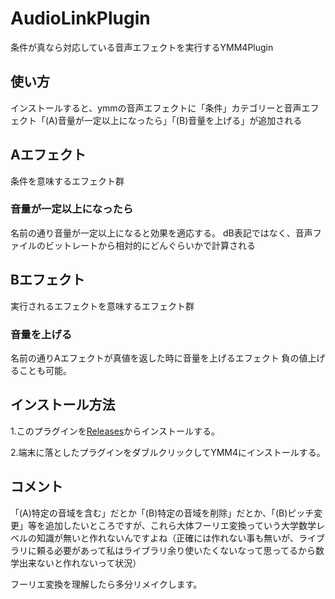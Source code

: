 # AudioLinkPlugin
条件が真なら対応している音声エフェクトを実行するYMM4Plugin
## 使い方
インストールすると、ymmの音声エフェクトに「条件」カテゴリーと音声エフェクト「(A)音量が一定以上になったら」「(B)音量を上げる」が追加される
## Aエフェクト
条件を意味するエフェクト群
### 音量が一定以上になったら
名前の通り音量が一定以上になると効果を適応する。
dB表記ではなく、音声ファイルのビットレートから相対的にどんぐらいかで計算される
## Bエフェクト
実行されるエフェクトを意味するエフェクト群
### 音量を上げる
名前の通りAエフェクトが真値を返した時に音量を上げるエフェクト
負の値上げることも可能。
## インストール方法
1.このプラグインを[Releases](https://github.com/dmmo-com-jp/AudioLinkPlugin/releases)からインストールする。

2.端末に落としたプラグインをダブルクリックしてYMM4にインストールする。

## コメント
「(A)特定の音域を含む」だとか「(B)特定の音域を削除」だとか、「(B)ピッチ変更」等を追加したいところですが、これら大体フーリエ変換っていう大学数学レベルの知識が無いと作れないんですよね（正確には作れない事も無いが、ライブラリに頼る必要があって私はライブラリ余り使いたくないなって思ってるから数学出来ないと作れないって状況）

フーリエ変換を理解したら多分リメイクします。
